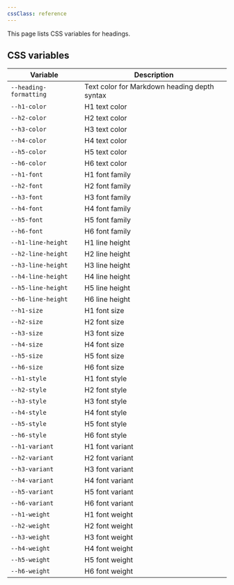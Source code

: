 ```yaml
---
cssClass: reference
---
```


This page lists CSS variables for headings.

## CSS variables

| Variable               | Description                                  |
| ---------------------- | -------------------------------------------- |
| `--heading-formatting` | Text color for Markdown heading depth syntax |
| `--h1-color`           | H1 text color                                |
| `--h2-color`           | H2 text color                                |
| `--h3-color`           | H3 text color                                |
| `--h4-color`           | H4 text color                                |
| `--h5-color`           | H5 text color                                |
| `--h6-color`           | H6 text color                                |
| `--h1-font`            | H1 font family                               |
| `--h2-font`            | H2 font family                               |
| `--h3-font`            | H3 font family                               |
| `--h4-font`            | H4 font family                               |
| `--h5-font`            | H5 font family                               |
| `--h6-font`            | H6 font family                               |
| `--h1-line-height`     | H1 line height                               |
| `--h2-line-height`     | H2 line height                               |
| `--h3-line-height`     | H3 line height                               |
| `--h4-line-height`     | H4 line height                               |
| `--h5-line-height`     | H5 line height                               |
| `--h6-line-height`     | H6 line height                               |
| `--h1-size`            | H1 font size                                 |
| `--h2-size`            | H2 font size                                 |
| `--h3-size`            | H3 font size                                 |
| `--h4-size`            | H4 font size                                 |
| `--h5-size`            | H5 font size                                 |
| `--h6-size`            | H6 font size                                 |
| `--h1-style`           | H1 font style                                |
| `--h2-style`           | H2 font style                                |
| `--h3-style`           | H3 font style                                |
| `--h4-style`           | H4 font style                                |
| `--h5-style`           | H5 font style                                |
| `--h6-style`           | H6 font style                                |
| `--h1-variant`         | H1 font variant                              |
| `--h2-variant`         | H2 font variant                              |
| `--h3-variant`         | H3 font variant                              |
| `--h4-variant`         | H4 font variant                              |
| `--h5-variant`         | H5 font variant                              |
| `--h6-variant`         | H6 font variant                              |
| `--h1-weight`          | H1 font weight                               |
| `--h2-weight`          | H2 font weight                               |
| `--h3-weight`          | H3 font weight                               |
| `--h4-weight`          | H4 font weight                               |
| `--h5-weight`          | H5 font weight                               |
| `--h6-weight`          | H6 font weight                               |
